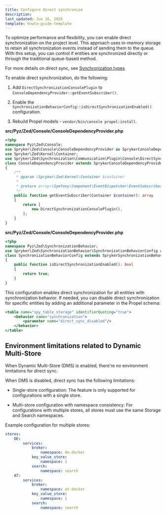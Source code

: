 ```yaml
---
title: Configure direct synchronize
description: 
last_updated: Jun 16, 2025
template: howto-guide-template
---
```


To optimize performance and flexibility, you can enable direct synchronization on the project level. This approach uses in-memory storage to retain all synchronization events instead of sending them to the queue. With this setup, you can control if entities are synchronized directly or through the traditional queue-based method.

For more details on direct sync, see [Synchronization types](/docs/dg/dev/backend-development/data-manipulation/data-publishing/publish-and-synchronization#Synchronization-types)

To enable direct synchronization, do the following:

1. Add `DirectSynchronizationConsolePlugin` to `ConsoleDependencyProvider::getEventSubscriber()`.

2. Enable the `SynchronizationBehaviorConfig::isDirectSynchronizationEnabled()` configuration.

3. Rebuild Propel models - `vendor/bin/console propel:install`.

 

**src/Pyz/Zed/Console/ConsoleDependencyProvider.php**

```php
<?php
namespace Pyz\Zed\Console;
use Spryker\Zed\Console\ConsoleDependencyProvider as SprykerConsoleDependencyProvider;
use Spryker\Zed\Kernel\Container;
use Spryker\Zed\Synchronization\Communication\Plugin\Console\DirectSynchronizationConsolePlugin;
class ConsoleDependencyProvider extends SprykerConsoleDependencyProvider
{
    /**
     * @param \Spryker\Zed\Kernel\Container $container
     *
     * @return array<\Symfony\Component\EventDispatcher\EventSubscriberInterface>
     */
    public function getEventSubscriber(Container $container): array
    {
        return [
            new DirectSynchronizationConsolePlugin(),
        ];
    }
}
```

**src/Pyz/Zed/Console/ConsoleDependencyProvider.php**

```php
<?php
namespace Pyz\Zed\SynchronizationBehavior;
use Spryker\Zed\SynchronizationBehavior\SynchronizationBehaviorConfig as SprykerSynchronizationBehaviorConfig;
class SynchronizationBehaviorConfig extends SprykerSynchronizationBehaviorConfig
{
    public function isDirectSynchronizationEnabled(): bool
    {
        return true;
    }
}
```

This configuration enables direct synchronization for all entities with synchronization behavior. If needed, you can disable direct synchronization for specific entities by adding an additional parameter in the Propel schema:


```xml
<table name="spy_table_storage" identifierQuoting="true">
    <behavior name="synchronization">
        <parameter name="direct_sync_disabled"/>
    </behavior>
</table>
```

## Environment limitations related to Dynamic Multi-Store

When Dynamic Multi-Store (DMS) is enabled, there're no environment limitations for direct sync.

When DMS is disabled, direct sync has the following limitations:

- Single-store configuration: The feature is only supported for configurations with a single store.

- Multi-store configuration with namespace consistency: For configurations with multiple stores, all stores must use the same Storage and Search namespaces.

Example configuration for multiple stores:

```yml
stores:
    DE:
        services:
            broker:
                namespace: de-docker
            key_value_store:
                namespace: 1
            search:
                namespace: search
    AT:
        services:
            broker:
                namespace: at-docker
            key_value_store:
                namespace: 1
            search:
                namespace: search
```


